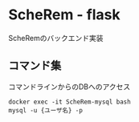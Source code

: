 # ScheRem - flask
ScheRemのバックエンド実装

## コマンド集
コマンドラインからのDBへのアクセス
```
docker exec -it ScheRem-mysql bash
mysql -u {ユーザ名} -p
```